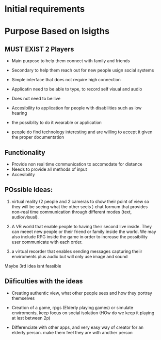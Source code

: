 # Initial requirements 

# Purpose Based on Isigths 
## MUST EXIST 2 Players
* Main purpose to help them connect with family and friends
* Secondary to help them reach out for new people usign social systems 


* Simple interface that does not require high connection 
* Applicatin need to be able to type, to record self visual and audio
* Does not need to be live
* Accesibility to application for people with disabilities such as low hearing 
* the possiblity to do it wearable or application
* people do find technology interesting and are willing to accept it given the proper documentation

## Functionality 

* Provide non real time communication to accomodate for distance
* Needs to provide all methods of input
* Accesibility

## POssible Ideas:
1. virtual reality (2 people and 2 cameras to show their point of view so they will be seeing what the other seeis ) chat formum that provides non-real time communication through different modes (text, audio/visual).
 
1. A VR world that enable people to having their second live inside. They can meeet new people or their friend or family inside the world. We may also include RPG inside the game in order to increase the possibility user communicate with each order.

1. a virtual recorder that enables sending messages capturing theiir enviroments plus audio but will only use image and sound  

Maybe 3rd idea isnt feasible 

## Diificulties with the ideas  

*  Creating authentic view, what other people sees and how they portray themselves

* Creation of a game, rpgs (Elderly playing games) or  simulate enviroments, keep focus on social isolation (HOw do we keep it playing at lest between 2p) 

* Differenciate with other apps, and very easy way of creator for an elderly person. make them feel they are with another person 
